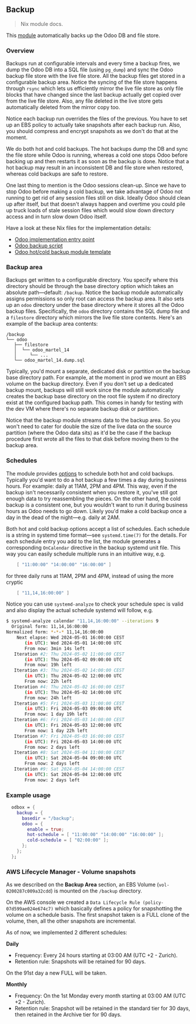 Backup
------
> Nix module docs.

This [module][iface] automatically backs up the Odoo DB and file
store.


### Overview

Backups run at configurable intervals and every time a backup fires,
we dump the Odoo DB into a SQL file (using `pg_dump`) and sync the
Odoo backup file store with the live file store. All the backup files
get stored in a configurable backup area. Notice the syncing of the
file store happens through `rsync` which lets us efficiently mirror
the live file store as only file blocks that have changed since the
last backup actually get copied over from the live file store. Also,
any file deleted in the live store gets automatically deleted from
the mirror copy too.

Notice each backup run overrides the files of the previous. You have
to set up an EBS policy to actually take snapshots after each backup
run. Also, you should compress and encrypt snapshots as we don't do
that at the moment.

We do both hot and cold backups. The hot backups dump the DB and sync
the file store while Odoo is running, whereas a cold one stops Odoo
before backing up and then restarts it as soon as the backup is done.
Notice that a hot backup may result in an inconsistent DB and file
store when restored, whereas cold backups are safe to restore.

One last thing to mention is the Odoo sessions clean-up. Since we
have to stop Odoo before making a cold backup, we take advantage
of Odoo not running to get rid of any session files still on disk.
Ideally Odoo should clean up after itself, but that doesn't always
happen and overtime you could pile up truck loads of stale session
files which would slow down directory access and in turn slow down
Odoo itself.

Have a look at these Nix files for the implementation details:
- [Odoo implementation entry point][odoo-mod]
- [Odoo backup script][odoo-script]
- [Odoo hot/cold backup module template][odoo-svc]


### Backup area

Backups get written to a configurable directory. You specify where
this directory should be through the base directory option which
takes an absolute path—default: `/backup`. Notice the backup module
automatically assigns permissions so only root can access the backup
area. It also sets up an `odoo` directory under the base directory
where it stores all the Odoo backup files. Specifically, the `odoo`
directory contains the SQL dump file and a `filestore` directory
which mirrors the live file store contents. Here's an example of
the backup area contents:

```
/backup
└── odoo
   ├── filestore
   │  └── odoo_martel_14
   │     └── ...
   └── odoo_martel_14.dump.sql
```

Typically, you'd mount a separate, dedicated disk or partition on
the backup base directory path. For example, at the moment in prod
we mount an EBS volume on the backup directory. Even if you don't
set up a dedicated backup mount, backups will still work since the
module automatically creates the backup base directory on the root
file system if no directory exist at the configured backup path.
This comes in handy for testing with the dev VM where there's no
separate backup disk or partition.

Notice that the backup module streams data to the backup area. So
you won't need to cater for double the size of the live data on the
source partition (where the Odoo data sits) as it'd be the case if
the backup procedure first wrote all the files to that disk before
moving them to the backup area.


### Schedules

The module provides [options][iface] to schedule both hot and cold
backups. Typically you'd want to do a hot backup a few times a day
during business hours. For example: daily at 11AM, 2PM and 4PM. This
way, even if the backup isn't necessarily consistent when you restore
it, you've still got enough data to try reassembling the pieces. On
the other hand, the cold backup is a consistent one, but you wouldn't
want to run it during business hours as Odoo needs to go down. Likely
you'd make a cold backup once a day in the dead of the night—e.g.
daily at 2AM.

Both hot and cold backup options accept a list of schedules. Each
schedule is a string in systemd time format—see `systemd.time(7)`
for the details. For each schedule entry you add to the list, the
module generates a corresponding `OnCalendar` directive in the backup
systemd unit file. This way you can easily schedule multiple runs in
an intuitive way, e.g.

```nix
    [ "11:00:00" "14:00:00" "16:00:00" ]
```

for three daily runs at 11AM, 2PM and 4PM, instead of using the more
cryptic

```nix
    [ "11,14,16:00:00" ]
```

Notice you can use `systemd-analyze` to check your schedule spec is
valid and also display the actual schedule systemd will follow, e.g.

```bash
$ systemd-analyze calendar "11,14,16:00:00" --iterations 9
  Original form: 11,14,16:00:00
Normalized form: *-*-* 11,14,16:00:00
    Next elapse: Wed 2024-05-01 16:00:00 CEST
       (in UTC): Wed 2024-05-01 14:00:00 UTC
       From now: 3min 14s left
   Iteration #2: Thu 2024-05-02 11:00:00 CEST
       (in UTC): Thu 2024-05-02 09:00:00 UTC
       From now: 19h left
   Iteration #3: Thu 2024-05-02 14:00:00 CEST
       (in UTC): Thu 2024-05-02 12:00:00 UTC
       From now: 22h left
   Iteration #4: Thu 2024-05-02 16:00:00 CEST
       (in UTC): Thu 2024-05-02 14:00:00 UTC
       From now: 24h left
   Iteration #5: Fri 2024-05-03 11:00:00 CEST
       (in UTC): Fri 2024-05-03 09:00:00 UTC
       From now: 1 day 19h left
   Iteration #6: Fri 2024-05-03 14:00:00 CEST
       (in UTC): Fri 2024-05-03 12:00:00 UTC
       From now: 1 day 22h left
   Iteration #7: Fri 2024-05-03 16:00:00 CEST
       (in UTC): Fri 2024-05-03 14:00:00 UTC
       From now: 2 days left
   Iteration #8: Sat 2024-05-04 11:00:00 CEST
       (in UTC): Sat 2024-05-04 09:00:00 UTC
       From now: 2 days left
   Iteration #9: Sat 2024-05-04 14:00:00 CEST
       (in UTC): Sat 2024-05-04 12:00:00 UTC
       From now: 2 days left
```


### Example usage

```nix
  odbox = {
    backup = {
      basedir = "/backup";
      odoo = {
        enable = true;
        hot-schedule = [ "11:00:00" "14:00:00" "16:00:00" ];
        cold-schedule = [ "02:00:00" ];
      };
    };
  };
```

### AWS Lifecycle Manager - Volume snapshots

As we described on the **Backup Area** section, an EBS Volume (`vol-0200287c009a32cdd`) is mounted on the `/backup` directory.

On the AWS console we created a `Data Lifecycle Rule (policy-07d599ae024e674c7)` which basically defines a policy for snapshotting the volume on a schedule basis.
The first snapshot taken is a FULL clone of the volume, then, all the other snapshots are incremental.

As of now, we implemented 2 different schedules:

**Daily**
- Frequency: Every 24 hours starting at 03:00 AM (UTC +2 - Zurich).
- Retention rule: Snapshots will be retained for 90 days.

On the 91st day a new FULL will be taken.

**Monthly**
- Frequency: On the 1st Monday every month starting at 03:00 AM (UTC +2 - Zurich).
- Retention rule: Snapshot will be retained in the standard tier for 30 days, then retained in the Archive tier for 90 days.



[iface]: ./interface.nix
[odoo-mod]: ./odoo/module.nix
[odoo-script]: ./odoo/backup-script.nix
[odoo-svc]: ./odoo/mksvc.nix
